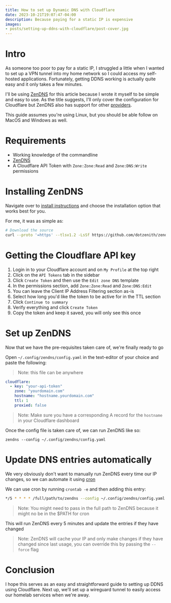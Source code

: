 ```yaml
---
title: How to set up Dynamic DNS with Cloudflare
date: 2023-10-21T19:07:47-04:00
description: Because paying for a static IP is expensive
images:
- posts/setting-up-ddns-with-cloudflare/post-cover.jpg
---
```


# Intro 

As someone too poor to pay for a static IP, I struggled a little when I wanted to set up a VPN tunnel into my home network so I could access my self-hosted applications. Fortunately, getting DDNS working is actually quite easy and it only takes a few minutes. 

I'll be using [ZenDNS](https://github.com/dotzenith/ZenDNS) for this article because I wrote it myself to
be simple and easy to use.
As the title suggests, I'll only cover the configuration for Cloudflare but ZenDNS also has support for other [providers](https://github.com/dotzenith/ZenDNS?tab=readme-ov-file#-configuration).

This guide assumes you're using Linux, but you should be able follow on MacOS and Windows as well.

# Requirements

- Working knowledge of the commandline
- [ZenDNS](https://github.com/dotzenith/ZenDNS)
- A Cloudflare API Token with `Zone:Zone:Read` and `Zone:DNS:Write` permissions

# Installing ZenDNS

Navigate over to [install instructions](https://github.com/dotzenith/ZenDNS?tab=readme-ov-file#-installation) and choose the installation option that works best for you.

For me, it was as simple as:
```sh
# Download the source
curl --proto '=https' --tlsv1.2 -LsSf https://github.com/dotzenith/zendns/releases/latest/download/zendns-installer.sh | sh
```

# Getting the Cloudflare API key

1. Login in to your Cloudflare account and on `My Profile` at the top right
2. Click on the `API Tokens` tab in the sidebar
3. Click `Create Token` and then use the `Edit zone DNS` template
4. In the permissions section, add `Zone:Zone:Read` and `Zone:DNS:Edit`
5. You can leave the Client IP Address Filtering section as-is
6. Select how long you'd like the token to be active for in the TTL section
7. Click `Continue to summary`
8. Verify everything and click `Create Token`
9. Copy the token and keep it saved, you will only see this once

# Set up ZenDNS

Now that we have the pre-requisites taken care of, we're finally ready to go

Open `~/.config/zendns/config.yaml` in the text-editor of your choice and paste the following:
> Note: this file can be anywhere

```yaml
cloudflare:
  - key: "your-api-token"
    zone: "yourdomain.com"
    hostname: "hostname.yourdomain.com"
    ttl: 1
    proxied: false
```
> Note: Make sure you have a corresponding A record for the `hostname` in your Cloudflare dashboard

Once the config file is taken care of, we can run ZenDNS like so:
```
zendns --config ~/.config/zendns/config.yaml
```

# Update DNS entries automatically

We very obviously don't want to manually run ZenDNS every time our IP changes, so we can automate it using [cron](https://en.wikipedia.org/wiki/Cron)

We can use cron by running `crontab -e` and then adding this entry:
```bash
*/5 * * * * /full/path/to/zendns --config ~/.config/zendns/config.yaml --log /var/log/zendns.log
```
> Note: You might need to pass in the full path to ZenDNS because it might no be in the $PATH for cron

This will run ZenDNS every 5 minutes and update the entries if they have changed

> Note: ZenDNS will cache your IP and only make changes if they have changed since last usage, you can override this by passing the `--force` flag

# Conclusion

I hope this serves as an easy and straightforward guide to setting up DDNS using Cloudflare. Next up, we'll set up a wireguard tunnel to easily access our homelab services when we're away.
